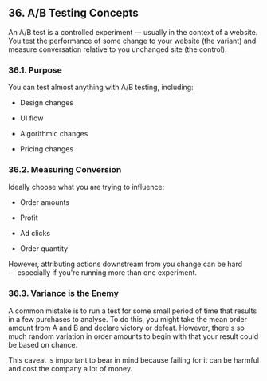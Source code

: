 ## 36. A/B Testing Concepts

An A/B test is a controlled experiment — usually in the context of a website. You test the performance of some change to your website (the variant) and measure conversation relative to you unchanged site (the control).

### 36.1. Purpose

You can test almost anything with A/B testing, including:

- Design changes

- UI flow

- Algorithmic changes

- Pricing changes

### 36.2. Measuring Conversion

Ideally choose what you are trying to influence:

- Order amounts

- Profit

- Ad clicks

- Order quantity

However, attributing actions downstream from you change can be hard — especially if you're running more than one experiment.

### 36.3. Variance is the Enemy

A common mistake is to run a test for some small period of time that results in a few purchases to analyse. To do this, you might take the mean order amount from A and B and declare victory or defeat. However, there's so much random variation in order amounts to begin with that your result could be based on chance.

This caveat is important to bear in mind because failing for it can be harmful and cost the company a lot of money.

